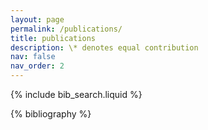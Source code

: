 ```yaml
---
layout: page
permalink: /publications/
title: publications
description: \* denotes equal contribution
nav: false
nav_order: 2
---
```


<!-- _pages/publications.md -->

<!-- Bibsearch Feature -->

{% include bib_search.liquid %}

<div class="publications">

{% bibliography %}

</div>
